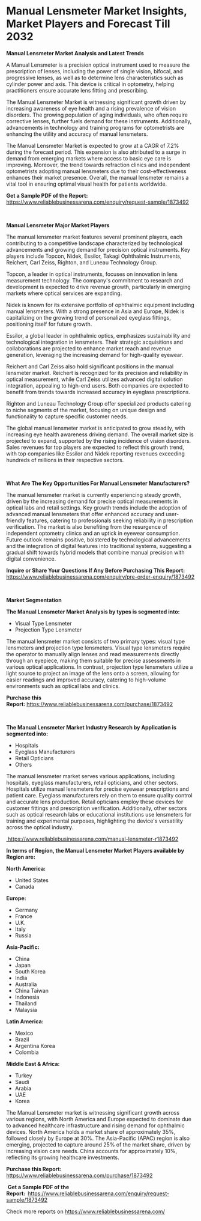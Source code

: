 <p><h1>Manual Lensmeter Market Insights, Market Players and Forecast Till 2032</h1></p><p><strong>Manual Lensmeter Market Analysis and Latest Trends</strong></p>
<p><p>A Manual Lensmeter is a precision optical instrument used to measure the prescription of lenses, including the power of single vision, bifocal, and progressive lenses, as well as to determine lens characteristics such as cylinder power and axis. This device is critical in optometry, helping practitioners ensure accurate lens fitting and prescribing.</p><p>The Manual Lensmeter Market is witnessing significant growth driven by increasing awareness of eye health and a rising prevalence of vision disorders. The growing population of aging individuals, who often require corrective lenses, further fuels demand for these instruments. Additionally, advancements in technology and training programs for optometrists are enhancing the utility and accuracy of manual lensmeters.</p><p>The Manual Lensmeter Market is expected to grow at a CAGR of 7.2% during the forecast period. This expansion is also attributed to a surge in demand from emerging markets where access to basic eye care is improving. Moreover, the trend towards refraction clinics and independent optometrists adopting manual lensmeters due to their cost-effectiveness enhances their market presence. Overall, the manual lensmeter remains a vital tool in ensuring optimal visual health for patients worldwide.</p></p>
<p><strong>Get a Sample PDF of the Report:&nbsp;</strong> <a href="https://www.reliablebusinessarena.com/enquiry/request-sample/1873492?utm_campaign=2886&utm_medium=2&utm_source=Github&utm_content=ia&utm_term=03032025&utm_id=manual-lensmeter">https://www.reliablebusinessarena.com/enquiry/request-sample/1873492</a></p>
<p>&nbsp;</p>
<p><strong>Manual Lensmeter Major Market Players</strong></p>
<p><p>The manual lensmeter market features several prominent players, each contributing to a competitive landscape characterized by technological advancements and growing demand for precision optical instruments. Key players include Topcon, Nidek, Essilor, Takagi Ophthalmic Instruments, Reichert, Carl Zeiss, Righton, and Luneau Technology Group.</p><p>Topcon, a leader in optical instruments, focuses on innovation in lens measurement technology. The company's commitment to research and development is expected to drive revenue growth, particularly in emerging markets where optical services are expanding.</p><p>Nidek is known for its extensive portfolio of ophthalmic equipment including manual lensmeters. With a strong presence in Asia and Europe, Nidek is capitalizing on the growing trend of personalized eyeglass fittings, positioning itself for future growth.</p><p>Essilor, a global leader in ophthalmic optics, emphasizes sustainability and technological integration in lensmeters. Their strategic acquisitions and collaborations are projected to enhance market reach and revenue generation, leveraging the increasing demand for high-quality eyewear.</p><p>Reichert and Carl Zeiss also hold significant positions in the manual lensmeter market. Reichert is recognized for its precision and reliability in optical measurement, while Carl Zeiss utilizes advanced digital solution integration, appealing to high-end users. Both companies are expected to benefit from trends towards increased accuracy in eyeglass prescriptions.</p><p>Righton and Luneau Technology Group offer specialized products catering to niche segments of the market, focusing on unique design and functionality to capture specific customer needs.</p><p>The global manual lensmeter market is anticipated to grow steadily, with increasing eye health awareness driving demand. The overall market size is projected to expand, supported by the rising incidence of vision disorders. Sales revenues for top players are expected to reflect this growth trend, with top companies like Essilor and Nidek reporting revenues exceeding hundreds of millions in their respective sectors.</p></p>
<p>&nbsp;</p>
<p><strong>What Are The Key Opportunities For Manual Lensmeter Manufacturers?</strong></p>
<p><p>The manual lensmeter market is currently experiencing steady growth, driven by the increasing demand for precise optical measurements in optical labs and retail settings. Key growth trends include the adoption of advanced manual lensmeters that offer enhanced accuracy and user-friendly features, catering to professionals seeking reliability in prescription verification. The market is also benefiting from the resurgence of independent optometry clinics and an uptick in eyewear consumption. Future outlook remains positive, bolstered by technological advancements and the integration of digital features into traditional systems, suggesting a gradual shift towards hybrid models that combine manual precision with digital convenience.</p></p>
<p><strong>Inquire or Share Your Questions If Any Before Purchasing This Report:</strong> <a href="https://www.reliablebusinessarena.com/enquiry/pre-order-enquiry/1873492?utm_campaign=2886&utm_medium=2&utm_source=Github&utm_content=ia&utm_term=03032025&utm_id=manual-lensmeter">https://www.reliablebusinessarena.com/enquiry/pre-order-enquiry/1873492</a></p>
<p>&nbsp;</p>
<p><strong>Market Segmentation</strong></p>
<p><strong>The Manual Lensmeter Market Analysis by types is segmented into:</strong></p>
<p><ul><li>Visual Type Lensmeter</li><li>Projection Type Lensmeter</li></ul></p>
<p><p>The manual lensmeter market consists of two primary types: visual type lensmeters and projection type lensmeters. Visual type lensmeters require the operator to manually align lenses and read measurements directly through an eyepiece, making them suitable for precise assessments in various optical applications. In contrast, projection type lensmeters utilize a light source to project an image of the lens onto a screen, allowing for easier readings and improved accuracy, catering to high-volume environments such as optical labs and clinics.</p></p>
<p><strong>Purchase this Report:&nbsp;</strong><a href="https://www.reliablebusinessarena.com/purchase/1873492?utm_campaign=2886&utm_medium=2&utm_source=Github&utm_content=ia&utm_term=03032025&utm_id=manual-lensmeter">https://www.reliablebusinessarena.com/purchase/1873492</a></p>
<p>&nbsp;</p>
<p><strong>The Manual Lensmeter Market Industry Research by Application is segmented into:</strong></p>
<p><ul><li>Hospitals</li><li>Eyeglass Manufacturers</li><li>Retail Opticians</li><li>Others</li></ul></p>
<p><p>The manual lensmeter market serves various applications, including hospitals, eyeglass manufacturers, retail opticians, and other sectors. Hospitals utilize manual lensmeters for precise eyewear prescriptions and patient care. Eyeglass manufacturers rely on them to ensure quality control and accurate lens production. Retail opticians employ these devices for customer fittings and prescription verification. Additionally, other sectors such as optical research labs or educational institutions use lensmeters for training and experimental purposes, highlighting the device's versatility across the optical industry.</p></p>
<p><a href="https://www.reliablebusinessarena.com/manual-lensmeter-r1873492?utm_campaign=2886&utm_medium=2&utm_source=Github&utm_content=ia&utm_term=03032025&utm_id=manual-lensmeter">&nbsp;https://www.reliablebusinessarena.com/manual-lensmeter-r1873492</a></p>
<p><strong>In terms of Region, the Manual Lensmeter Market Players available by Region are:</strong></p>
<p>
    <p> <strong> North America: </strong>
        <ul>
            <li>United States</li>
            <li>Canada</li>
        </ul>
        </p> 
    <p> <strong> Europe: </strong>
        <ul>
            <li>Germany</li>
            <li>France</li>
            <li>U.K.</li>
            <li>Italy</li>
            <li>Russia</li>
        </ul>
        </p> 
    <p> <strong> Asia-Pacific: </strong>
        <ul>
            <li>China</li>
            <li>Japan</li>
            <li>South Korea</li>
            <li>India</li>
            <li>Australia</li>
            <li>China Taiwan</li>
            <li>Indonesia</li>
            <li>Thailand</li>
            <li>Malaysia</li>
        </ul>
        </p> 
    <p> <strong> Latin America: </strong>
        <ul>
            <li>Mexico</li>
            <li>Brazil</li>
            <li>Argentina Korea</li>
            <li>Colombia</li>
        </ul>
        </p> 
    <p> <strong> Middle East & Africa: </strong>
        <ul>
            <li>Turkey</li>
            <li>Saudi</li>
            <li>Arabia</li>
            <li>UAE</li>
            <li>Korea</li>
        </ul>
    </p>
    </p>
<p><p>The Manual Lensmeter market is witnessing significant growth across various regions, with North America and Europe expected to dominate due to advanced healthcare infrastructure and rising demand for ophthalmic devices. North America holds a market share of approximately 35%, followed closely by Europe at 30%. The Asia-Pacific (APAC) region is also emerging, projected to capture around 25% of the market share, driven by increasing vision care needs. China accounts for approximately 10%, reflecting its growing healthcare investments.</p></p>
<p><strong>Purchase this Report: </strong><a href="https://www.reliablebusinessarena.com/purchase/1873492?utm_campaign=2886&utm_medium=2&utm_source=Github&utm_content=ia&utm_term=03032025&utm_id=manual-lensmeter">https://www.reliablebusinessarena.com/purchase/1873492</a></p>
<p>&nbsp;<strong>Get a Sample PDF of the Report:&nbsp;&nbsp;</strong><a href="https://www.reliablebusinessarena.com/enquiry/request-sample/1873492?utm_campaign=2886&utm_medium=2&utm_source=Github&utm_content=ia&utm_term=03032025&utm_id=manual-lensmeter">https://www.reliablebusinessarena.com/enquiry/request-sample/1873492</a></p>
<p><strong></strong></p>
<p>Check more reports on <a href="https://www.reliablebusinessarena.com/?utm_campaign=2886&utm_medium=2&utm_source=Github&utm_content=ia&utm_term=03032025&utm_id=manual-lensmeter">https://www.reliablebusinessarena.com/</a></p>